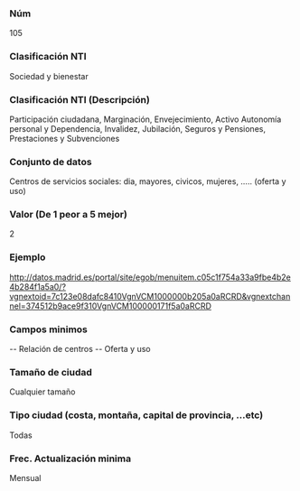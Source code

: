 ### Núm
105
### Clasificación NTI
Sociedad y bienestar
### Clasificación NTI (Descripción)
Participación ciudadana, Marginación, Envejecimiento, Activo Autonomía personal y Dependencia, Invalidez, Jubilación, Seguros y Pensiones, Prestaciones y Subvenciones
### Conjunto de datos
Centros de servicios sociales: dia, mayores, civicos, mujeres, ….. (oferta y uso)
### Valor (De 1 peor a 5 mejor)
2
### Ejemplo
http://datos.madrid.es/portal/site/egob/menuitem.c05c1f754a33a9fbe4b2e4b284f1a5a0/?vgnextoid=7c123e08dafc8410VgnVCM1000000b205a0aRCRD&vgnextchannel=374512b9ace9f310VgnVCM100000171f5a0aRCRD
### Campos minimos
-- Relación de centros
 -- Oferta y uso
### Tamaño de ciudad
Cualquier tamaño
### Tipo ciudad (costa, montaña, capital de provincia, …etc)
Todas
### Frec. Actualización minima
Mensual
